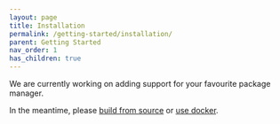 ```yaml
---
layout: page
title: Installation
permalink: /getting-started/installation/
parent: Getting Started
nav_order: 1
has_children: true
---
```


We are currently working on adding support for your favourite package manager.

In the meantime, please [build from source](/reaper/getting-started/installation/source)
or [use docker](/reaper/getting-started/installation/docker).
